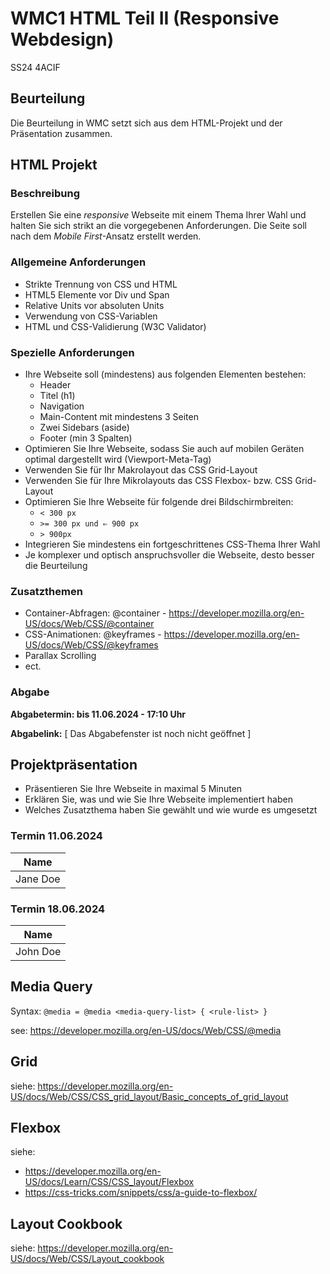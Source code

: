 # WMC1 HTML Teil II (Responsive Webdesign)

SS24 4ACIF

## Beurteilung

Die Beurteilung in WMC setzt sich aus dem HTML-Projekt und der Präsentation zusammen.

## HTML Projekt

### Beschreibung

Erstellen Sie eine *responsive* Webseite mit einem Thema Ihrer Wahl und halten Sie sich strikt an die vorgegebenen Anforderungen. Die Seite soll nach dem _Mobile First_-Ansatz erstellt werden.

### Allgemeine Anforderungen

- Strikte Trennung von CSS und HTML
- HTML5 Elemente vor Div und Span
- Relative Units vor absoluten Units
- Verwendung von CSS-Variablen
- HTML und CSS-Validierung (W3C Validator)


### Spezielle Anforderungen

- Ihre Webseite soll (mindestens) aus folgenden Elementen bestehen:
  - Header
  - Titel (h1)
  - Navigation
  - Main-Content mit mindestens 3 Seiten
  - Zwei Sidebars (aside)
  - Footer (min 3 Spalten)
- Optimieren Sie Ihre Webseite, sodass Sie auch auf mobilen Geräten optimal dargestellt wird (Viewport-Meta-Tag)
- Verwenden Sie für Ihr Makrolayout das CSS Grid-Layout 
- Verwenden Sie für Ihre Mikrolayouts das CSS Flexbox- bzw. CSS Grid-Layout
- Optimieren Sie Ihre Webseite für folgende drei Bildschirmbreiten:
  - `< 300 px`
  - `>= 300 px und ⇐ 900 px`
  - `> 900px`
- Integrieren Sie mindestens ein fortgeschrittenes CSS-Thema Ihrer Wahl
- Je komplexer und optisch anspruchsvoller die Webseite, desto besser die Beurteilung




### Zusatzthemen

- Container-Abfragen: @container - https://developer.mozilla.org/en-US/docs/Web/CSS/@container
- CSS-Animationen: @keyframes - https://developer.mozilla.org/en-US/docs/Web/CSS/@keyframes
- Parallax Scrolling
- ect.


### Abgabe
**Abgabetermin: bis 11.06.2024 - 17:10 Uhr**

**Abgabelink:** [ Das Abgabefenster ist noch nicht geöffnet ]




## Projektpräsentation

- Präsentieren Sie Ihre Webseite in maximal 5 Minuten
- Erklären Sie, was und wie Sie Ihre Webseite implementiert haben 
- Welches Zusatzthema haben Sie gewählt und wie wurde es umgesetzt

### Termin 11.06.2024

| Name     |
|----------|
| Jane Doe |


### Termin 18.06.2024


| Name     |
|----------|
| John Doe |


## Media Query

Syntax:
```@media = @media <media-query-list> { <rule-list> } ```

see: https://developer.mozilla.org/en-US/docs/Web/CSS/@media


## Grid

siehe: https://developer.mozilla.org/en-US/docs/Web/CSS/CSS_grid_layout/Basic_concepts_of_grid_layout


## Flexbox

siehe: 
- https://developer.mozilla.org/en-US/docs/Learn/CSS/CSS_layout/Flexbox
- https://css-tricks.com/snippets/css/a-guide-to-flexbox/

## Layout Cookbook

siehe: https://developer.mozilla.org/en-US/docs/Web/CSS/Layout_cookbook

